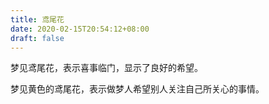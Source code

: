 ```yaml
---
title: 鸢尾花
date: 2020-02-15T20:54:12+08:00
draft: false
---
```


梦见鸢尾花，表示喜事临门，显示了良好的希望。<br>


梦见黄色的鸢尾花，表示做梦人希望别人关注自己所关心的事情。<br>
